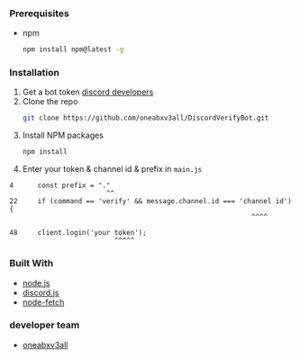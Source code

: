 
### Prerequisites

* npm
  ```sh
  npm install npm@latest -g
  ```

### Installation

1. Get a bot token [discord developers](https://discord.com/developers)
2. Clone the repo
   ```sh
   git clone https://github.com/oneabxv3all/DiscordVerifyBot.git
   ```
3. Install NPM packages
   ```sh
   npm install
   ```
4. Enter your  token & channel id & prefix in `main.js`
  ```
  4      const prefix = "."
                          ^^
  22     if (command == 'verify' && message.channel.id === 'channel id'){
                                                              ^^^^
                                                              
  48     client.login('your token');
                            ^^^^^
   ```





### Built With
* [node.js](https://nodejs.dev/)
* [discord.js](https://discord.js.org/)
* [node-fetch](https://www.npmjs.com/package/node-fetch)




### developer team
* [oneabxv3all](https://github.com/oneabxv3all)


